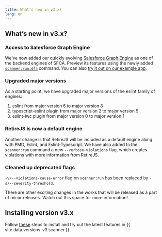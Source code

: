 ```yaml
---
title: What's new in v3.x?
lang: en
---
```


## What’s new in v3.x?

### Access to Salesforce Graph Engine
We've now added our quickly evolving [Salesforce Graph Engine](./en/v3.x/salesforce-graph-engine/introduction/) as one of the backend engines of SFCA. Preview its features using the newly added [`scanner:run:dfa`](./en/v3.x/scanner-commands/dfa/) command. You can also [try it out on our example app](./en/v3.x/salesforce-graph-engine/try-it-yourself/).

### Upgraded major versions
As a starting point, we have upgraded major versions of the eslint family of engines:
1. eslint from major version 6 to major version 8
2. typescript-eslint plugin from major version 2 to major version 5
3. eslint-lwc plugin from major version 0 to major version 1

### RetireJS is now a default engine
Another change is that RetireJS will be included as a default engine along with PMD, Eslint, and Eslint-Typescript.
We have also added to the `scanner:run` command a new `--verbose-violations` flag, which creates violations with more information from RetireJS.

### Cleaned up deprecated flags
`-v/--violations-cause-error` flag on `scanner:run` has been replaced by `-s/--severity-threshold`. 

There are other exciting changes in the works that will be released as a part of minor releases. Watch out this space for more information!


## Installing version v3.x
Follow [these](./en/v3.x/getting-started/install) steps to install and try out the latest features in {{ site.data.versions-v3.scanner }}.